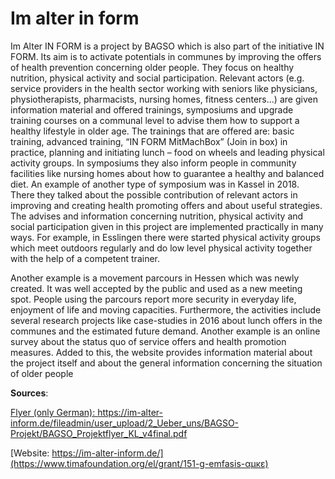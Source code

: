 # Im alter in form

 

Im Alter IN FORM is a project by BAGSO which is also part of the initiative IN FORM. Its aim is to activate potentials in communes by improving the offers of health prevention concerning older people. They focus on healthy nutrition, physical activity and social participation. Relevant actors (e.g. service providers in the health sector working with seniors like physicians, physiotherapists, pharmacists, nursing homes, fitness centers...) are given information material and offered trainings, symposiums and upgrade training courses on a communal level to advise them how to support a healthy lifestyle in older age. The trainings that are offered are: basic training, advanced training, “IN FORM MitMachBox” (Join in box) in practice, planning and initiating lunch – food on wheels and leading physical activity groups. In symposiums they also inform people in community facilities like nursing homes about how to guarantee a healthy and balanced diet. An example of another type of symposium was in Kassel in 2018. There they talked about the possible contribution of relevant actors in improving and creating health promoting offers and about useful strategies. The advises and information concerning nutrition, physical activity and social participation given in this project are implemented practically in many ways. For example, in Esslingen there were started physical activity groups which meet outdoors regularly and do low level physical activity together with the help of a competent trainer.

Another example is a movement parcours in Hessen which was newly created. It was well accepted by the public and used as a new meeting spot. People using the parcours report more security in everyday life, enjoyment of life and moving capacities. Furthermore, the activities include several research projects like case-studies in 2016 about lunch offers in the communes and the estimated future demand. Another example is an online survey about the status quo of service offers and health promotion measures. Added to this, the website provides information material about the project itself and about the general information concerning the situation of older people

 

**Sources**:

[Flyer (only German): https://im-alter-inform.de/fileadmin/user_upload/2_Ueber_uns/BAGSO- Projekt/BAGSO_Projektflyer_KL_v4final.pdf](https://www.timafoundation.org/el/grant/151-g-emfasis-αμκε)

[Website: https://im-alter-inform.de/](https://www.timafoundation.org/el/grant/151-g-emfasis-αμκε)